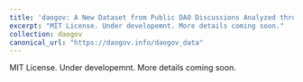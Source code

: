```yaml
---
title: 'daogov: A New Dataset from Public DAO Discussions Analyzed through BERTopic and LLMs'
excerpt: "MIT License. Under developemnt. More details coming soon."
collection: daogov
canonical_url: "https://daogov.info/daogov_data"
---
```


MIT License. Under developemnt. More details coming soon.